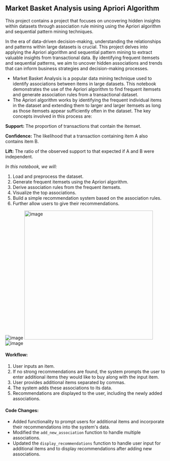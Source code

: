 ## Market Basket Analysis using Apriori Algorithm
This project contains a project that focuses on uncovering hidden insights within datasets through association rule mining using the Apriori algorithm and sequential pattern mining techniques.

In the era of data-driven decision-making, understanding the relationships and patterns within large datasets is crucial. This project delves into applying the Apriori algorithm and sequential pattern mining to extract valuable insights from transactional data. By identifying frequent itemsets and sequential patterns, we aim to uncover hidden associations and trends that can inform business strategies and decision-making processes.


- Market Basket Analysis is a popular data mining technique used to identify associations between items in large datasets. This notebook demonstrates the use of the Apriori algorithm to find frequent itemsets and generate association rules from a transactional dataset.
- The Apriori algorithm works by identifying the frequent individual items in the dataset and extending them to larger and larger itemsets as long as those itemsets appear sufficiently often in the dataset. The key concepts involved in this process are:

**Support:** The proportion of transactions that contain the itemset.

**Confidence:** The likelihood that a transaction containing item A also contains item B.

**Lift:** The ratio of the observed support to that expected if A and B were independent.


_In this notebook, we will:_
1. Load and preprocess the dataset.
2. Generate frequent itemsets using the Apriori algorithm.
3. Derive association rules from the frequent itemsets.
4. Visualize the top associations.
5. Build a simple recommendation system based on the association rules.
6. Further allow users to give their recommendations.


![image](https://github.com/poojaharihar03/BigBasket_Cart_Prediction/assets/88924201/3bcca5de-d73e-48ea-8209-087b7fd76c0f)
<img width="405" alt="image" src="https://github.com/poojaharihar03/BigBasket_Cart_Prediction/assets/88924201/bd3bd04d-b0eb-482f-a4c2-a3b8411bab5d">
![image](https://github.com/poojaharihar03/BigBasket_Cart_Prediction/assets/88924201/41a6cbd8-6787-4f90-9c85-e78b768b96f6)


#### Workflow:
1. User inputs an item.
2. If no strong recommendations are found, the system prompts the user to enter additional items they would like to buy along with the input item.
3. User provides additional items separated by commas.
4. The system adds these associations to its data.
5. Recommendations are displayed to the user, including the newly added associations.

#### Code Changes:
- Added functionality to prompt users for additional items and incorporate their recommendations into the system's data.
- Modified the `add_new_association` function to handle multiple associations.
- Updated the `display_recommendations` function to handle user input for additional items and to display recommendations after adding new associations.
